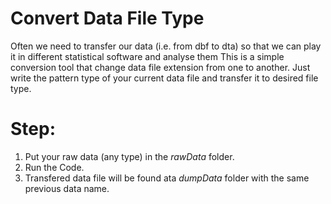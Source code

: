 # Convert Data File Type
Often we need to transfer our data (i.e. from dbf to dta) so that we can play it in different statistical software and analyse them
This is a simple conversion tool that change data file extension from one to another. Just write the pattern type of your current data file
and transfer it to desired file type.
# Step:
1. Put your raw data (any type) in the *rawData* folder.
2. Run the Code.
3. Transfered data file will be found ata *dumpData*  folder with the same previous data name.

